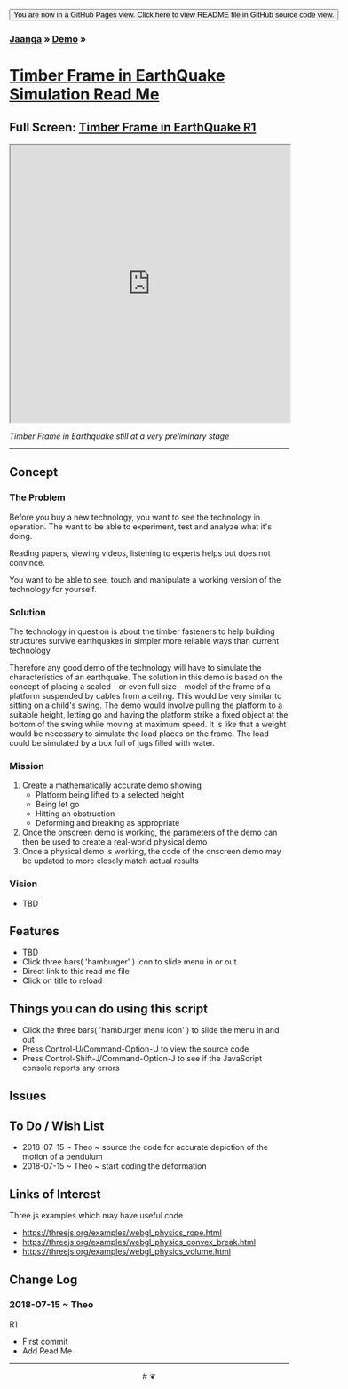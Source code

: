 <span style=display:none; >[You are now in GitHub source code view. Click here to view README file in GitHub Pages view]( https://jaanga.github.io/demo/alexi-k/readme.html#README.md "View file as a web page." ) </span>

<div><input type=button onclick=window.location.href='https://github.com/jaanga/jaanga.github.io/tree/master/demo/alexi-k/';
value='You are now in a GitHub Pages view. Click here to view README file in GitHub source code view.' ></div>

### [Jaanga]( https://jaanga.github.io/ ) &raquo; [Demo]( https://jaanga.github.io/demo/ ) &raquo;

# [Timber Frame in EarthQuake Simulation Read Me]( index.html#README.md )

_<small></small>_

## Full Screen: [ Timber Frame in EarthQuake R1]( https://jaanga.github.io/demo/alexi-k/index.html )


<iframe src=https://jaanga.github.io/demo/alexi-k/index.html width=100% height=500px >iframes not visible in source code view</iframe>

_Timber Frame in Earthquake still at a very preliminary stage_

***


## Concept

### The Problem

Before you buy a new technology, you want to see the technology in operation. The want to be able to experiment, test and analyze what it's doing.

Reading papers, viewing videos, listening to experts helps but does not convince.

You want to be able to see, touch and manipulate a working version of the technology for yourself.


### Solution

The technology in question is about the timber fasteners to help building structures survive earthquakes in simpler more reliable ways than current technology.

Therefore any good demo of the technology will have to simulate the characteristics of an earthquake. The solution in this demo is based on the concept of placing a scaled - or even full size - model of the frame of a platform suspended by cables from a ceiling. This would be very similar to sitting on a child's swing. The demo would involve pulling the platform to a suitable height, letting go and having the platform strike a fixed object at the bottom of the swing while moving at maximum speed. It is like that a weight would be necessary to simulate the load places on the frame. The load could be simulated by a box full of jugs filled with water.

### Mission

1. Create a mathematically accurate demo showing
	* Platform being lifted to a selected height
	* Being let go
	* Hitting an obstruction
	* Deforming and breaking as appropriate
2. Once the onscreen demo is working, the parameters of the  demo can then be used to create a real-world physical demo
3. Once a physical demo is working, the code of the onscreen demo may be updated to more closely match actual results




### Vision

* TBD

## Features

* TBD
* Click three bars( 'hamburger' ) icon to slide menu in or out
* Direct link to this read me file
* Click on title to reload


## Things you can do using this script


* Click the three bars( 'hamburger menu icon' ) to slide the menu in and out
* Press Control-U/Command-Option-U to view the source code
* Press Control-Shift-J/Command-Option-J to see if the JavaScript console reports any errors


<!--
## Things you can do by editing the code

<iframe src='https://jaanga.github.io/cookbook-html/examples/libraries/ace-editor/ace-view-r1.html#
	http://jaanga.github.io/demo/xxxxx/index.html' width=100% height=600 ></iframe>

<input type=button onclick=window.location.href='https://github.com/jaanga/jaanga.github.io/tree/master/demo/index.html';
value='Source code listing' >


* Open this file: https://github.com/jaanga/jaanga.github.io/tree/master/cookbook-html/demo/xxxxx/index.html
* Click the 'Raw' icon and save the raw file to your computer
* Once you've downloaded the file, you can click it to run it.
* Open the file with a text editor
-->

## Issues



## To Do / Wish List

* 2018-07-15 ~ Theo ~ source the code for accurate depiction of the motion of a pendulum
* 2018-07-15 ~ Theo ~ start coding the deformation



## Links of Interest

Three.js examples which may have useful code

* https://threejs.org/examples/webgl_physics_rope.html
* https://threejs.org/examples/webgl_physics_convex_break.html
* https://threejs.org/examples/webgl_physics_volume.html

## Change Log

### 2018-07-15 ~ Theo

R1
* First commit
* Add Read Me


***

<center title='Jaanga ~ your 3D happy place' >
# <a href=javascript:window.scrollTo(0,0); style=text-decoration:none; > ❦ </a>
</center>
